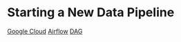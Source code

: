 # Starting a New Data Pipeline

[Google Cloud](https://github.com/mj8295/PipelineGuide/blob/a805a65a79ef7e3441ebba7cdd4552c86c5d6ab4/GoogleCloud.md)
[Airflow](https://github.com/mj8295/PipelineGuide/blob/a805a65a79ef7e3441ebba7cdd4552c86c5d6ab4/AirflowGCP.md)
[DAG](https://github.com/mj8295/PipelineGuide/blob/a805a65a79ef7e3441ebba7cdd4552c86c5d6ab4/DAG.md)
